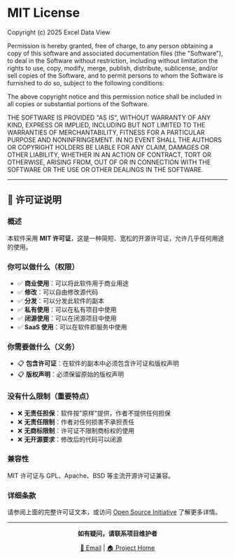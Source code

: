 # MIT License

Copyright (c) 2025 Excel Data View

Permission is hereby granted, free of charge, to any person obtaining a copy
of this software and associated documentation files (the "Software"), to deal
in the Software without restriction, including without limitation the rights
to use, copy, modify, merge, publish, distribute, sublicense, and/or sell
copies of the Software, and to permit persons to whom the Software is
furnished to do so, subject to the following conditions:

The above copyright notice and this permission notice shall be included in all
copies or substantial portions of the Software.

THE SOFTWARE IS PROVIDED "AS IS", WITHOUT WARRANTY OF ANY KIND, EXPRESS OR
IMPLIED, INCLUDING BUT NOT LIMITED TO THE WARRANTIES OF MERCHANTABILITY,
FITNESS FOR A PARTICULAR PURPOSE AND NONINFRINGEMENT. IN NO EVENT SHALL THE
AUTHORS OR COPYRIGHT HOLDERS BE LIABLE FOR ANY CLAIM, DAMAGES OR OTHER
LIABILITY, WHETHER IN AN ACTION OF CONTRACT, TORT OR OTHERWISE, ARISING FROM,
OUT OF OR IN CONNECTION WITH THE SOFTWARE OR THE USE OR OTHER DEALINGS IN THE
SOFTWARE.

---

## 📜 许可证说明

### 概述
本软件采用 **MIT 许可证**，这是一种简短、宽松的开源许可证，允许几乎任何用途的使用。

### 你可以做什么（权限）
- ✅ **商业使用**：可以将此软件用于商业用途
- ✅ **修改**：可以自由修改源代码
- ✅ **分发**：可以分发此软件的副本
- ✅ **私有使用**：可以在私有项目中使用
- ✅ **闭源使用**：可以在闭源项目中使用
- ✅ **SaaS 使用**：可以在软件即服务中使用

### 你需要做什么（义务）
- 📋 **包含许可证**：在软件的副本中必须包含许可证和版权声明
- 📋 **版权声明**：必须保留原始的版权声明

### 没有什么限制（重要特点）
- ❌ **无责任担保**：软件按"原样"提供，作者不提供任何担保
- ❌ **无责任限制**：作者对任何损害不承担责任
- ❌ **无商标限制**：许可证不限制商标权的使用
- ❌ **无开源要求**：修改后的代码可以闭源

### 兼容性
MIT 许可证与 GPL、Apache、BSD 等主流开源许可证兼容。

### 详细条款
请参阅上面的完整许可证文本，或访问 [Open Source Initiative](https://opensource.org/licenses/MIT) 了解更多详情。

---

<div align="center">

**如有疑问，请联系项目维护者**

[📧 Email](mailto:your-email@example.com) | [🏠 Project Home](https://github.com/GitHubNull/excelDataView)

</div>